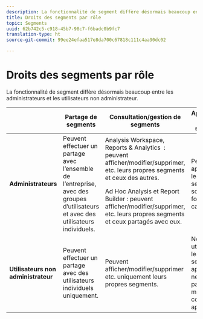 ```yaml
---
description: La fonctionnalité de segment diffère désormais beaucoup entre les administrateurs et les utilisateurs non administrateur.
title: Droits des segments par rôle
topic: Segments
uuid: 62b742c5-c918-45b7-98c7-f6badc0b9fc7
translation-type: ht
source-git-commit: 99ee24efaa517e8da700c67818c111c4aa90dc02

---
```



# Droits des segments par rôle

La fonctionnalité de segment diffère désormais beaucoup entre les administrateurs et les utilisateurs non administrateur.

<table id="table_13F72FD90C964B86BD4B51E6F51ED292"> 
 <thead> 
  <tr> 
   <th colname="col1" class="entry"></th> 
   <th colname="col2" class="entry"> Partage de segments </th> 
   <th colname="col3" class="entry"> Consultation/gestion de segments </th> 
   <th colname="col4" class="entry"> Approbation de segments </th> 
   <th colname="col5" class="entry"> Application de segments </th> 
  </tr> 
 </thead>
 <tbody> 
  <tr> 
   <td colname="col1"> <b>Administrateurs</b> </td> 
   <td colname="col2"> Peuvent effectuer un partage avec l’ensemble de l’entreprise, avec des groupes d’utilisateurs et avec des utilisateurs individuels. </td> 
   <td colname="col3"> <span class="keyword"> Analysis Workspace, Reports &amp; Analytics </span> : peuvent afficher/modifier/supprimer, etc. leurs propres segments et ceux des autres. <p> <span class="keyword"> Ad Hoc Analysis</span> et <span class="keyword">Report Builder</span> : peuvent afficher/modifier/supprimer, etc. leurs propres segments et ceux partagés avec eux. </p> </td> 
   <td colname="col4"> Peuvent approuver les segments sous la forme canonique. </td> 
   <td colname="col5"> Peuvent appliquer tout segment à l’échelle de l’entreprise. </td> 
  </tr> 
  <tr> 
   <td colname="col1"> <b>Utilisateurs non administrateur</b> </td> 
   <td colname="col2"> Peuvent effectuer un partage avec des utilisateurs individuels uniquement. </td> 
   <td colname="col3"> Peuvent afficher/modifier/supprimer etc. uniquement leurs propres segments. </td> 
   <td colname="col4"> Ne peuvent utiliser que les segments approuvés ; ne peuvent pas les marquer comme approuvé. </td> 
   <td colname="col5"> Peuvent appliquer leurs propres segments et les segments qui ont été partagés avec eux. </td> 
  </tr> 
 </tbody> 
</table>


